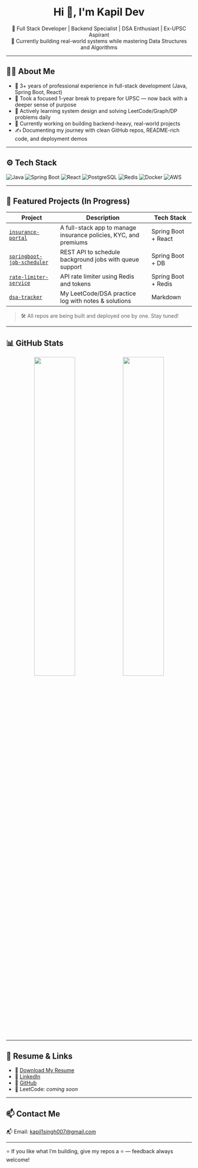 <h1 align="center">Hi 👋, I'm Kapil Dev</h1>
<p align="center">
  🚀 Full Stack Developer | Backend Specialist | DSA Enthusiast | Ex-UPSC Aspirant<br/>
  🧠 Currently building real-world systems while mastering Data Structures and Algorithms
</p>

---

## 👨‍💻 About Me

- 💼 3+ years of professional experience in full-stack development (Java, Spring Boot, React)
- 🎯 Took a focused 1-year break to prepare for UPSC — now back with a deeper sense of purpose
- 🔭 Actively learning system design and solving LeetCode/Graph/DP problems daily
- 🔧 Currently working on building backend-heavy, real-world projects
- ✍️ Documenting my journey with clean GitHub repos, README-rich code, and deployment demos

---

## ⚙️ Tech Stack

![Java](https://img.shields.io/badge/Java-007396?style=flat&logo=java&logoColor=white)
![Spring Boot](https://img.shields.io/badge/SpringBoot-6DB33F?style=flat&logo=spring-boot&logoColor=white)
![React](https://img.shields.io/badge/React-20232A?style=flat&logo=react&logoColor=61DAFB)
![PostgreSQL](https://img.shields.io/badge/PostgreSQL-336791?style=flat&logo=postgresql&logoColor=white)
![Redis](https://img.shields.io/badge/Redis-DC382D?style=flat&logo=redis&logoColor=white)
![Docker](https://img.shields.io/badge/Docker-2496ED?style=flat&logo=docker&logoColor=white)
![AWS](https://img.shields.io/badge/AWS-232F3E?style=flat&logo=amazon-aws&logoColor=white)

---

## 🚀 Featured Projects (In Progress)

| Project | Description | Tech Stack |
|--------|-------------|------------|
| [`insurance-portal`](https://github.com/KapilXDev/insurance-portal) | A full-stack app to manage insurance policies, KYC, and premiums | Spring Boot + React |
| [`springboot-job-scheduler`](https://github.com/KapilXDev/springboot-job-scheduler) | REST API to schedule background jobs with queue support | Spring Boot + DB |
| [`rate-limiter-service`](https://github.com/KapilXDev/rate-limiter-service) | API rate limiter using Redis and tokens | Spring Boot + Redis |
| [`dsa-tracker`](https://github.com/KapilXDev/dsa-tracker) | My LeetCode/DSA practice log with notes & solutions | Markdown |

> 🛠️ All repos are being built and deployed one by one. Stay tuned!

---

## 📊 GitHub Stats

<p align="center">
  <img src="https://github-readme-stats.vercel.app/api?username=KapilXDev&show_icons=true&theme=tokyonight" width="47%"/>
  <img src="https://github-readme-streak-stats.herokuapp.com/?user=KapilXDev&theme=tokyonight" width="47%" />
</p>

---

## 📄 Resume & Links

- 📄 [Download My Resume](https://github.com/KapilXDev/resume/blob/main/KapilDev_Resume.pdf)
- 💼 [LinkedIn](https://linkedin.com/in/kapil-dev-6982ba144)
- 🔗 [GitHub](https://github.com/KapilXDev)
- 🧠 LeetCode: *coming soon*

---

## 📫 Contact Me

📬 Email: [kapil1singh007@gmail.com](mailto:kapil1singh007@gmail.com)

---

⭐ If you like what I’m building, give my repos a ⭐ — feedback always welcome!

